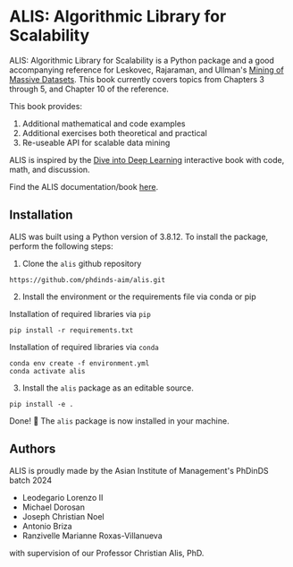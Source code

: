 # ALIS: Algorithmic Library for Scalability

ALIS: Algorithmic Library for Scalability is a Python package and a good accompanying reference for Leskovec, Rajaraman, and Ullman's [Mining of Massive Datasets](http://www.mmds.org/). This book currently covers topics from Chapters 3 through 5, and Chapter 10 of the reference.

This book provides:

1. Additional mathematical and code examples
2. Additional exercises both theoretical and practical
3. Re-useable API for scalable data mining

ALIS is inspired by the [Dive into Deep Learning](https://d2l.ai/index.html) interactive book with code, math, and discussion.

Find the ALIS documentation/book [here](https://phdinds-aim.github.io/alis/).

## Installation

ALIS was built using a Python version of 3.8.12. To install the package, perform the following steps:

1. Clone the `alis` github repository

```
https://github.com/phdinds-aim/alis.git
```

2. Install the environment or the requirements file via conda or pip

Installation of required libraries via `pip`

```
pip install -r requirements.txt
```

Installation of required libraries via `conda`

```
conda env create -f environment.yml
conda activate alis
```

3. Install the `alis` package as an editable source.

```
pip install -e .
```

Done! 🎉 The `alis` package is now installed in your machine.


## Authors

ALIS is proudly made by the Asian Institute of Management's PhDinDS batch 2024

- Leodegario Lorenzo II
- Michael Dorosan
- Joseph Christian Noel
- Antonio Briza
- Ranzivelle Marianne Roxas-Villanueva

with supervision of our Professor Christian Alis, PhD.
